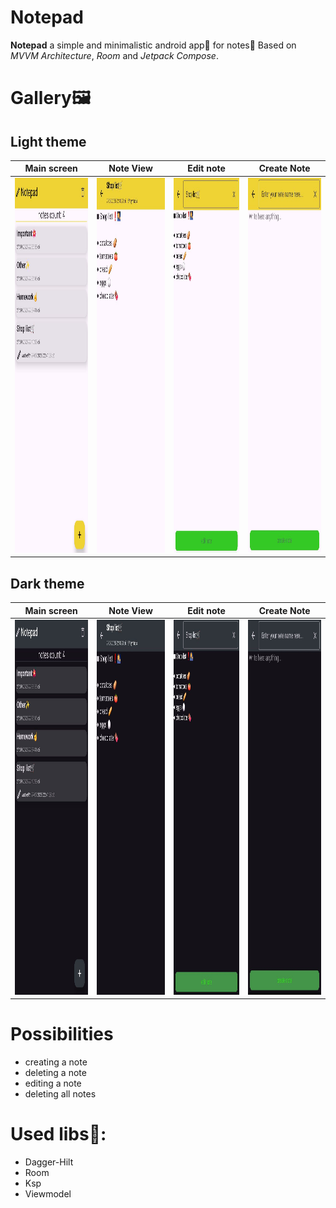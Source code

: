 # Notepad
**Notepad** a simple and minimalistic android app📱 for notes📃
Based on *MVVM Architecture*, *Room* and *Jetpack Compose*.

# Gallery🖼️

## Light theme
| Main screen | Note View | Edit note | Create Note |
|:-----------------------:|:-----------------------:|:-----------------------:|:-----------------------:|
| <img src=".github/demo8.jpg" width="300" height="600"> | <img src=".github/demo7.jpg" width="300" height="600"> | <img src=".github/demo6.jpg" width="300" height="600"> | <img src=".github/demo5.jpg" width="300" height="600"> |

## Dark theme
| Main screen | Note View | Edit note | Create Note |
|:-----------------------:|:-----------------------:|:-----------------------:|:-----------------------:|
| <img src=".github/demo4.jpg" width="300" height="600"> | <img src=".github/demo3.jpg" width="300" height="600"> | <img src=".github/demo2.jpg" width="300" height="600"> | <img src=".github/demo1.jpg" width="300" height="600"> |

# Possibilities

* creating a note
* deleting a note
* editing a note
* deleting all notes

# Used libs📃:

* Dagger-Hilt
* Room
* Ksp
* Viewmodel
